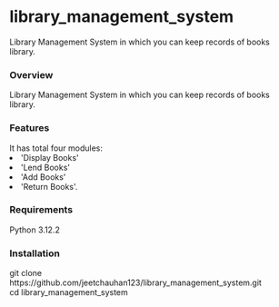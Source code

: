 # library_management_system
Library Management System in which you can keep records of books library.
<br>
<h3>Overview</h3>
Library Management System in which you can keep records of books library.
<br>
<h3>Features</h3>
It has total four modules:
<li>'Display Books'</li>
<li>'Lend Books'</li>
<li>'Add Books'</li>
<li>'Return Books'.</li>
<h3>Requirements</h3>
Python 3.12.2
<h3>Installation</h3>
git clone https://github.com/jeetchauhan123/library_management_system.git
<br>
cd library_management_system

